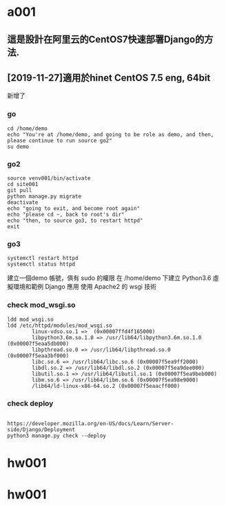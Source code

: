 # a001
## 這是設計在阿里云的CentOS7快速部署Django的方法.
## [2019-11-27]適用於hinet CentOS 7.5 eng, 64bit
新增了

### go
```
cd /home/demo
echo "You're at /home/demo, and going to be role as demo, and then, please continue to run source go2"
su demo
```

### go2
```
source venv001/bin/activate
cd site001
git pull
python manage.py migrate
deactivate
echo "going to exit, and become root again"
echo "please cd ~, back to root's dir"
echo "then, to source go3, to restart httpd"
exit
```
### go3
```
systemctl restart httpd
systemctl status httpd
```



建立一個demo 帳號，俱有 sudo 的權限
在 /home/demo 下建立 Python3.6 虛擬環境和範例 Django 應用
使用 Apache2 的 wsgi 技術


### check mod_wsgi.so

```
ldd mod_wsgi.so
ldd /etc/httpd/modules/mod_wsgi.so
        linux-vdso.so.1 =>  (0x00007ffd4f165000)
        libpython3.6m.so.1.0 => /usr/lib64/libpython3.6m.so.1.0 (0x00007f5eaa5db000)
        libpthread.so.0 => /usr/lib64/libpthread.so.0 (0x00007f5eaa3bf000)
        libc.so.6 => /usr/lib64/libc.so.6 (0x00007f5ea9ff2000)
        libdl.so.2 => /usr/lib64/libdl.so.2 (0x00007f5ea9dee000)
        libutil.so.1 => /usr/lib64/libutil.so.1 (0x00007f5ea9beb000)
        libm.so.6 => /usr/lib64/libm.so.6 (0x00007f5ea98e9000)
        /lib64/ld-linux-x86-64.so.2 (0x00007f5eaacff000)
```


### check deploy
```

https://developer.mozilla.org/en-US/docs/Learn/Server-side/Django/Deployment
python3 manage.py check --deploy
```

# hw001
# hw001
